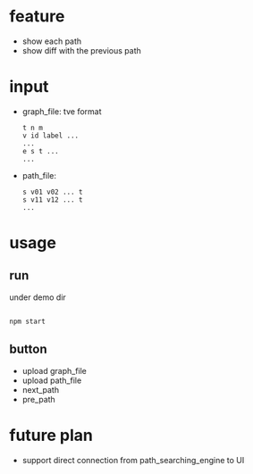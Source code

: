 # feature

- show each path
- show diff with the previous path

# input

- graph_file: tve format 

  ```
  t n m
  v id label ...
  ...
  e s t ...
  ...
  ```

- path_file: 

  ```
  s v01 v02 ... t
  s v11 v12 ... t
  ...
  ```

# usage

## run

under demo dir

```bash

npm start
```

## button

- upload graph_file
- upload path_file
- next_path
- pre_path

# future plan

- support direct connection from path_searching_engine to UI